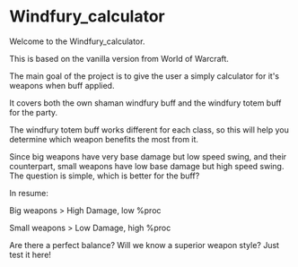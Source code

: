 # Windfury_calculator

Welcome to the Windfury_calculator.

This is based on the vanilla version from World of Warcraft.

The main goal of the project is to give the user a simply calculator for it's weapons when buff applied.

It covers both the own shaman windfury buff and the windfury totem buff for the party.

The windfury totem buff works different for each class, so this will help you determine which weapon benefits the most from it.





Since big weapons have very base damage but low speed swing, and their counterpart, small weapons have low base damage but high speed swing. The question is simple, which is better for the buff?

In resume:

Big weapons > High Damage, low %proc

Small weapons > Low Damage, high %proc

Are there a perfect balance? Will we know a superior weapon style? Just test it here!
